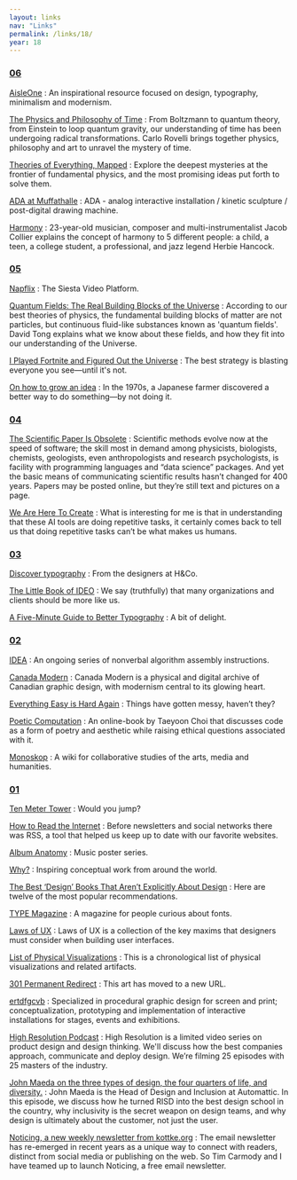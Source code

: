 ```yaml
---
layout: links
nav: "Links"
permalink: /links/18/
year: 18
---
```


<h3 id="06"><a href="#06">06</a></h3>

[AisleOne](http://www.aisleone.net/)
: An inspirational resource focused on design, typography, minimalism and modernism.

[The Physics and Philosophy of Time](https://www.youtube.com/watch?v=-6rWqJhDv7M)
: From Boltzmann to quantum theory, from Einstein to loop quantum gravity, our understanding of time has been undergoing radical transformations. Carlo Rovelli brings together physics, philosophy and art to unravel the mystery of time.

[Theories of Everything, Mapped](https://www.quantamagazine.org/frontier-of-physics-interactive-map-20150803/)
: Explore the deepest mysteries at the frontier of fundamental physics, and the most promising ideas put forth to solve them.

[ADA at Muffathalle](https://vimeo.com/272238036)
: ADA - analog interactive installation / kinetic sculpture / post-digital drawing machine.

[Harmony](https://www.youtube.com/watch?v=eRkgK4jfi6M)
: 23-year-old musician, composer and multi-instrumentalist Jacob Collier explains the concept of harmony to 5 different people: a child, a teen, a college student, a professional, and jazz legend Herbie Hancock.

<h3 id="05"><a href="#05">05</a></h3>

[Napflix](http://napflix.tv/)
: The Siesta Video Platform.

[Quantum Fields: The Real Building Blocks of the Universe](https://www.youtube.com/watch?v=zNVQfWC_evg)
: According to our best theories of physics, the fundamental building blocks of matter are not particles, but continuous fluid-like substances known as 'quantum fields'. David Tong explains what we know about these fields, and how they fit into our understanding of the Universe.

[I Played Fortnite and Figured Out the Universe](https://www.theatlantic.com/technology/archive/2018/05/i-played-fortnite-and-figured-out-the-universe/559940/)
: The best strategy is blasting everyone you see—until it's not.

[On how to grow an idea](https://thecreativeindependent.com/people/jenny-odell-how-to-grow-an-idea/)
: In the 1970s, a Japanese farmer discovered a better way to do something—by not doing it.

<h3 id="04"><a href="#04">04</a></h3>

[The Scientific Paper Is Obsolete](https://www.theatlantic.com/science/archive/2018/04/the-scientific-paper-is-obsolete/556676/)
: Scientific methods evolve now at the speed of software; the skill most in demand among physicists, biologists, chemists, geologists, even anthropologists and research psychologists, is facility with programming languages and “data science” packages. And yet the basic means of communicating scientific results hasn’t changed for 400 years. Papers may be posted online, but they’re still text and pictures on a page.

[We Are Here To Create](https://www.edge.org/conversation/kai_fu_lee-we-are-here-to-create)
: What is interesting for me is that in understanding that these AI tools are doing repetitive tasks, it certainly comes back to tell us that doing repetitive tasks can’t be what makes us humans.

<h3 id="03"><a href="#03">03</a></h3>

[Discover typography](https://discover.typography.com/)
: From the designers at H&Co.

[The Little Book of IDEO](https://lboi.ideo.com/)
: We say (truthfully) that many organizations and clients should be more like us.

[A Five-Minute Guide to Better Typography](http://pierrickcalvez.com/journal/a-five-minutes-guide-to-better-typography)
: A bit of delight.

<h3 id="02"><a href="#02">02</a></h3>

[IDEA](https://idea-instructions.com/)
: An ongoing series of nonverbal algorithm assembly instructions.

[Canada Modern](http://www.canadamodern.org/)
: Canada Modern is a physical and digital archive of Canadian graphic design, with modernism central to its glowing heart.

[Everything Easy is Hard Again](https://frankchimero.com/writing/everything-easy-is-hard-again/)
: Things have gotten messy, haven’t they?

[Poetic Computation](http://poeticcomputation.info/)
: An online-book by Taeyoon Choi that discusses code as a form of poetry and aesthetic while raising ethical questions associated with it.

[Monoskop](https://monoskop.org/Monoskop)
: A wiki for collaborative studies of the arts, media and humanities.

<h3 id="01"><a href="#01">01</a></h3>

[Ten Meter Tower](https://www.youtube.com/watch?v=5QMlIjSnt_E)
: Would you jump?

[How to Read the Internet](https://robinrendle.com/notes/how-to-read-the-internet/)
: Before newsletters and social networks there was RSS, a tool that helped us keep up to date with our favorite websites.

[Album Anatomy](http://duanedalton.com/Album-Anatomy)
: Music poster series.

[Why?](http://www.why.design/)
: Inspiring conceptual work from around the world.

[The Best ‘Design’ Books That Aren’t Explicitly About Design](https://medium.com/google-design/the-best-design-books-that-arent-explicitly-about-design-74fc96ce115e)
: Here are twelve of the most popular recommendations.

[TYPE Magazine](https://www.typemag.org/)
: A magazine for people curious about fonts.

[Laws of UX](https://lawsofux.com/)
: Laws of UX is a collection of the key maxims that designers must consider when building user interfaces.

[List of Physical Visualizations](http://dataphys.org/list/)
: This is a chronological list of physical visualizations and related artifacts.

[301 Permanent Redirect](https://permanent-redirect.xyz/)
: This art has moved to a new URL.

[ertdfgcvb](https://ertdfgcvb.xyz/)
: Specialized in procedural graphic design for screen and print; conceptualization, prototyping and implementation of interactive installations for stages, events and exhibitions.

[High Resolution Podcast](https://www.highresolution.design/)
: High Resolution is a limited video series on product design and design thinking. We'll discuss how the best companies approach, communicate and deploy design. We’re filming 25 episodes with 25 masters of the industry. 

[John Maeda on the three types of design, the four quarters of life, and diversity.](https://www.youtube.com/watch?v=LU3y-5Peh9A&t=617s)
: John Maeda is the Head of Design and Inclusion at Automattic. In this episode, we discuss how he turned RISD into the best design school in the country, why inclusivity is the secret weapon on design teams, and why design is ultimately about the customer, not just the user.

[Noticing, a new weekly newsletter from kottke.org](https://kottke.org/18/01/noticing-a-new-weekly-newsletter-from-kottkeorg)
: The email newsletter has re-emerged in recent years as a unique way to connect with readers, distinct from social media or publishing on the web. So Tim Carmody and I have teamed up to launch Noticing, a free email newsletter.